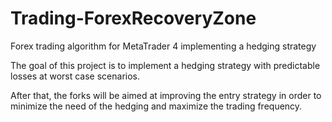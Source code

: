 # Trading-ForexRecoveryZone
Forex trading algorithm for MetaTrader 4 implementing a hedging strategy

The goal of this project is to implement a hedging strategy with predictable losses at worst case scenarios.

After that, the forks will be aimed at improving the entry strategy in order to minimize the need of the hedging and maximize the trading frequency.
